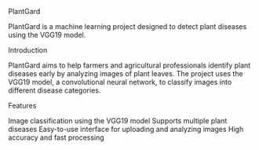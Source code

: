 PlantGard

PlantGard is a machine learning project designed to detect plant diseases using the VGG19 model. 

Introduction

PlantGard aims to help farmers and agricultural professionals identify plant diseases early by analyzing images of plant leaves. The project uses the VGG19 model, a convolutional neural network, to classify images into different disease categories.

Features

Image classification using the VGG19 model
Supports multiple plant diseases
Easy-to-use interface for uploading and analyzing images
High accuracy and fast processing
